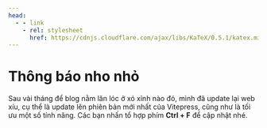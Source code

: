 ```yaml
---
head:
  - - link
    - rel: stylesheet
      href: https://cdnjs.cloudflare.com/ajax/libs/KaTeX/0.5.1/katex.min.css
---
```


# Thông báo nho nhỏ

Sau vài tháng để blog nằm lăn lóc ở xó xỉnh nào đó, mình đã update lại web xíu, cụ thể là update lên phiên bản mới nhất của Vitepress, cũng như là tối ưu một số tính năng. Các bạn nhấn tổ hợp phím **Ctrl + F** để cập nhật nhé.
